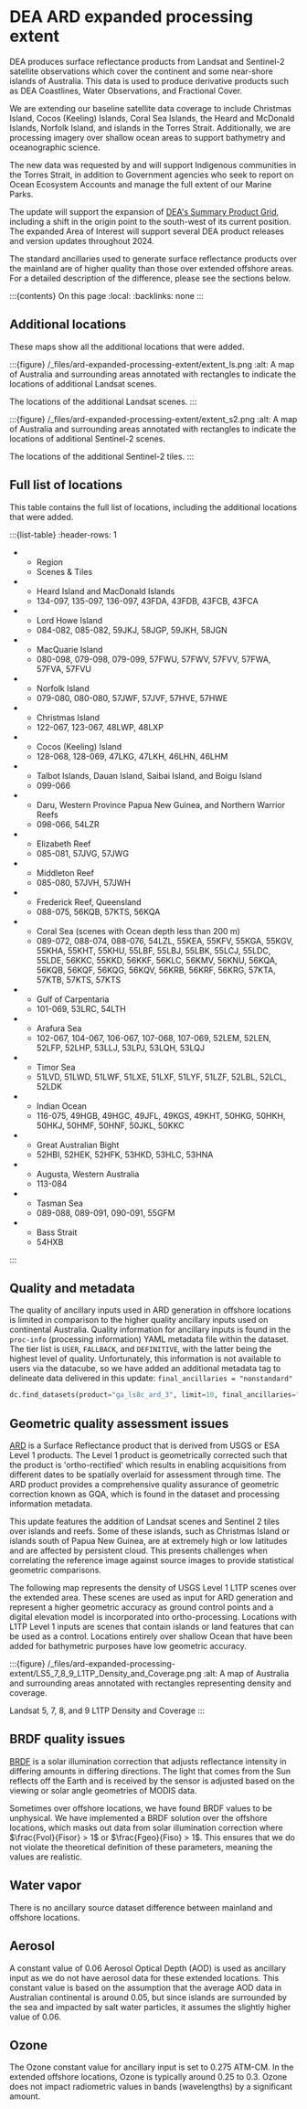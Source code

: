 # DEA ARD expanded processing extent

DEA produces surface reflectance products from Landsat and Sentinel-2 satellite observations which cover the continent and some near-shore islands of Australia. This data is used to produce derivative products such as DEA Coastlines, Water Observations, and Fractional Cover. 

We are extending our baseline satellite data coverage to include Christmas Island, Cocos (Keeling) Islands, Coral Sea Islands, the Heard and McDonald Islands, Norfolk Island, and islands in the Torres Strait. Additionally, we are processing imagery over shallow ocean areas to support bathymetry and oceanographic science.

The new data was requested by and will support Indigenous communities in the Torres Strait, in addition to Government agencies who seek to report on Ocean Ecosystem Accounts and manage the full extent of our Marine Parks.

The update will support the expansion of [DEA's Summary Product Grid](https://knowledge.dea.ga.gov.au/guides/reference/collection_3_summary_grid/), including a shift in the origin point to the south-west of its current position. The expanded Area of Interest will support several DEA product releases and version updates throughout 2024.

The standard ancillaries used to generate surface reflectance products over the mainland are of higher quality than those over extended offshore areas. For a detailed description of the difference, please see the sections below. 

:::{contents} On this page
:local:
:backlinks: none
:::

## Additional locations

These maps show all the additional locations that were added.

:::{figure} /_files/ard-expanded-processing-extent/extent_ls.png
:alt: A map of Australia and surrounding areas annotated with rectangles to indicate the locations of additional Landsat scenes.

The locations of the additional Landsat scenes.
:::

:::{figure} /_files/ard-expanded-processing-extent/extent_s2.png
:alt: A map of Australia and surrounding areas annotated with rectangles to indicate the locations of additional Sentinel-2 scenes.

The locations of the additional Sentinel-2 tiles.
:::

## Full list of locations

This table contains the full list of locations, including the additional locations that were added.

:::{list-table}
:header-rows: 1

* - Region
  - Scenes &amp; Tiles
* - Heard Island and MacDonald Islands
  - 134-097, 135-097, 136-097, 43FDA, 43FDB, 43FCB, 43FCA 
* - Lord Howe Island
  - 084-082, 085-082, 59JKJ, 58JGP, 59JKH, 58JGN 
* - MacQuarie Island
  - 080-098, 079-098, 079-099, 57FWU, 57FWV, 57FVV, 57FWA, 57FVA, 57FVU 
* - Norfolk Island
  - 079-080, 080-080, 57JWF, 57JVF, 57HVE, 57HWE 
* - Christmas Island
  - 122-067, 123-067, 48LWP, 48LXP 
* - Cocos (Keeling) Island
  - 128-068, 128-069, 47LKG, 47LKH, 46LHN, 46LHM 
* - Talbot Islands, Dauan Island, Saibai Island, and Boigu Island
  - 099-066 
* - Daru, Western Province Papua New Guinea, and Northern Warrior Reefs
  - 098-066, 54LZR
* - Elizabeth Reef
  - 085-081, 57JVG, 57JWG 
* - Middleton Reef
  - 085-080, 57JVH, 57JWH 
* - Frederick Reef, Queensland
  - 088-075, 56KQB, 57KTS, 56KQA 
* - Coral Sea (scenes with Ocean depth less than 200 m)
  - 089-072, 088-074, 088-076, 54LZL, 55KEA, 55KFV, 55KGA, 55KGV, 55KHA, 55KHT, 55KHU, 55LBF, 55LBJ, 55LBK, 55LCJ, 55LDC, 55LDE, 56KKC, 55KKD, 56KKF, 56KLC, 56KMV, 56KNU, 56KQA, 56KQB, 56KQF, 56KQG, 56KQV, 56KRB, 56KRF, 56KRG, 57KTA, 57KTB, 57KTS, 57KTS 
* - Gulf of Carpentaria
  - 101-069, 53LRC, 54LTH 
* - Arafura Sea
  - 102-067, 104-067, 106-067, 107-068, 107-069, 52LEM, 52LEN, 52LFP, 52LHP, 53LLJ, 53LPJ, 53LQH, 53LQJ 
* - Timor Sea
  - 51LVD, 51LWD, 51LWF, 51LXE, 51LXF, 51LYF, 51LZF, 52LBL, 52LCL, 52LDK 
* - Indian Ocean
  - 116-075, 49HGB, 49HGC, 49JFL, 49KGS, 49KHT, 50HKG, 50HKH, 50HKJ, 50HMF, 50HNF, 50JKL, 50KKC 
* - Great Australian Bight
  - 52HBI, 52HEK, 52HFK, 53HKD, 53HLC, 53HNA 
* - Augusta, Western Australia
  - 113-084 
* - Tasman Sea
  - 089-088, 089-091, 090-091, 55GFM 
* - Bass Strait
  - 54HXB 

:::

## Quality and metadata 

The quality of ancillary inputs used in ARD generation in offshore locations is limited in comparison to the higher quality ancillary inputs used on continental Australia. Quality information for ancillary inputs is found in the `proc-info` (processing information) YAML metadata file within the dataset. The tier list is `USER`, `FALLBACK`, and `DEFINITIVE`, with the latter being the highest level of quality. Unfortunately, this information is not available to users via the datacube, so we have added an additional metadata tag to delineate data delivered in this update: `final_ancillaries = "nonstandard"`


```python
dc.find_datasets(product="ga_ls8c_ard_3", limit=10, final_ancillaries="nonstandard")
```

## Geometric quality assessment issues 

[ARD](/guides/about/glossary/#ard) is a Surface Reflectance product that is derived from USGS or ESA Level 1 products. The Level 1 product is geometrically corrected such that the product is 'ortho-rectified' which results in enabling acquisitions from different dates to be spatially overlaid for assessment through time. The ARD product provides a comprehensive quality assurance of geometric correction known as GQA, which is found in the dataset and processing information metadata.

This update features the addition of Landsat scenes and Sentinel 2 tiles over islands and reefs. Some of these islands, such as Christmas Island or islands south of Papua New Guinea, are at extremely high or low latitudes and are affected by persistent cloud. This presents challenges when correlating the reference image against source images to provide statistical geometric comparisons.

The following map represents the density of USGS Level 1 L1TP scenes over the extended area. These scenes are used as input for ARD generation and represent a higher geometric accuracy as ground control points and a digital elevation model is incorporated into ortho-processing. Locations with L1TP Level 1 inputs are scenes that contain islands or land features that can be used as a control. Locations entirely over shallow Ocean that have been added for bathymetric purposes have low geometric accuracy.

:::{figure} /_files/ard-expanded-processing-extent/LS5_7_8_9_L1TP_Density_and_Coverage.png
:alt: A map of Australia and surrounding areas annotated with rectangles representing density and coverage.

Landsat 5, 7, 8, and 9 L1TP Density and Coverage
:::

## BRDF quality issues 

[BRDF](/guides/about/glossary/#brdf) is a solar illumination correction that adjusts reflectance intensity in differing amounts in differing directions. The light that comes from the Sun reflects off the Earth and is received by the sensor is adjusted based on the viewing or solar angle geometries of MODIS data.

Sometimes over offshore locations, we have found BRDF values to be unphysical. We have implemented a BRDF solution over the offshore locations, which masks out data from solar illumination correction where $\frac{Fvol}{Fisor} > 1$ or $\frac{Fgeo}{Fiso} > 1$. This ensures that we do not violate the theoretical definition of these parameters, meaning the values are realistic.

## Water vapor 

There is no ancillary source dataset difference between mainland and offshore locations.

## Aerosol 

A constant value of 0.06 Aerosol Optical Depth (AOD) is used as ancillary input as we do not have aerosol data for these extended locations. This constant value is based on the assumption that the average AOD data in Australian continental is around 0.05, but since islands are surrounded by the sea and impacted by salt water particles, it assumes the slightly higher value of 0.06.

## Ozone

The Ozone constant value for ancillary input is set to 0.275 ATM-CM. In the extended offshore locations, Ozone is typically around 0.25 to 0.3. Ozone does not impact radiometric values in bands (wavelengths) by a significant amount. 
